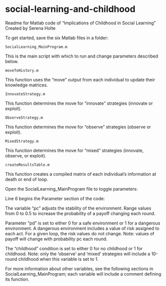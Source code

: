 # social-learning-and-childhood

Readme for Matlab code of
“Implications of Childhood in Social Learning”
Created by Serena Holte

To get started, save the six Matlab files in a folder:

	SocialLearning_MainProgram.m 
This is the main script with which to run and change parameters described below.

	moveToHistory.m
This function uses the “move” output from each individual to update their knowledge matrices.

	InnovateStrategy.m
This function determines the move for “innovate” strategies (innovate or exploit).

	ObserveStrategy.m
This function determines the move for “observe” strategies (observe or exploit).

	MixedStrategy.m
This function determines the move for “mixed” strategies (innovate, observe, or exploit).

	createResultsTable.m
This function creates a compiled matrix of each individual’s information at death or end of loop.


Open the SocialLearning_MainProgram file to toggle parameters:

Line 6 begins the Parameter section of the code:
 

The variable “pc” adjusts the stability of the environment. Range values from 0 to 0.5 to increase the probability of a payoff changing each round.

Parameter “pd” is set to either 0 for a safe environment or 1 for a dangerous environment. A dangerous environment includes a value of risk assigned to each act. For a given loop, the risk values do not change. Note: values of payoff will change with probability pc each round. 

The “childhood” condition is set to either 0 for no childhood or 1 for childhood. Note: only the ‘observe’ and ‘mixed’ strategies will include a 10-round childhood when this variable is set to 1. 

For more information about other variables, see the following sections in SocialLearning_MainProgram; each variable will include a comment defining its function.
